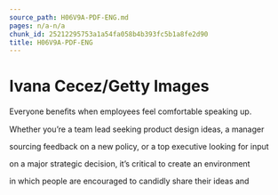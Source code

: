 ```yaml
---
source_path: H06V9A-PDF-ENG.md
pages: n/a-n/a
chunk_id: 25212295753a1a54fa058b4b393fc5b1a8fe2d90
title: H06V9A-PDF-ENG
---
```

# Ivana Cecez/Getty Images

Everyone beneﬁts when employees feel comfortable speaking up.

Whether you’re a team lead seeking product design ideas, a manager

sourcing feedback on a new policy, or a top executive looking for input

on a major strategic decision, it’s critical to create an environment

in which people are encouraged to candidly share their ideas and
